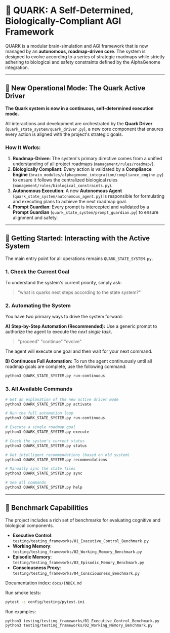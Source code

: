# 🚀 QUARK: A Self-Determined, Biologically-Compliant AGI Framework

QUARK is a modular brain-simulation and AGI framework that is now managed by an **autonomous, roadmap-driven core**. The system is designed to evolve according to a series of strategic roadmaps while strictly adhering to biological and safety constraints defined by the AlphaGenome integration.

---

## 🤖 **New Operational Mode: The Quark Active Driver**

**The Quark system is now in a continuous, self-determined execution mode.**

All interactions and development are orchestrated by the **Quark Driver** (`quark_state_system/quark_driver.py`), a new core component that ensures every action is aligned with the project's strategic goals.

### How It Works:
1.  **Roadmap-Driven**: The system's primary directive comes from a unified understanding of all project roadmaps (`management/rules/roadmap/`).
2.  **Biologically Compliant**: Every action is validated by a **Compliance Engine** (`brain_modules/alphagenome_integration/compliance_engine.py`) to ensure it follows the centralized biological rules (`management/rules/biological_constraints.py`).
3.  **Autonomous Execution**: A new **Autonomous Agent** (`quark_state_system/autonomous_agent.py`) is responsible for formulating and executing plans to achieve the next roadmap goal.
4.  **Prompt Guardian**: Every prompt is intercepted and validated by a **Prompt Guardian** (`quark_state_system/prompt_guardian.py`) to ensure alignment and safety.

---

## 🚀 **Getting Started: Interacting with the Active System**

The main entry point for all operations remains `QUARK_STATE_SYSTEM.py`.

### 1. Check the Current Goal
To understand the system's current priority, simply ask:
> "what is quarks next steps according to the state system?"

### 2. Automating the System
You have two primary ways to drive the system forward:

**A) Step-by-Step Automation (Recommended):**
Use a generic prompt to authorize the agent to execute the *next single task*.
> "proceed"
> "continue"
> "evolve"

The agent will execute one goal and then wait for your next command.

**B) Continuous Full Automation:**
To run the agent continuously until all roadmap goals are complete, use the following command:
```bash
python3 QUARK_STATE_SYSTEM.py run-continuous
```

### 3. All Available Commands
```bash
# Get an explanation of the new active driver mode
python3 QUARK_STATE_SYSTEM.py activate

# Run the full automation loop
python3 QUARK_STATE_SYSTEM.py run-continuous

# Execute a single roadmap goal
python3 QUARK_STATE_SYSTEM.py execute

# Check the system's current status
python3 QUARK_STATE_SYSTEM.py status

# Get intelligent recommendations (based on old system)
python3 QUARK_STATE_SYSTEM.py recommendations

# Manually sync the state files
python3 QUARK_STATE_SYSTEM.py sync

# See all commands
python3 QUARK_STATE_SYSTEM.py help
```

---

## 🧪 Benchmark Capabilities

The project includes a rich set of benchmarks for evaluating cognitive and biological components.

- **Executive Control**: `testing/testing_frameworks/01_Executive_Control_Benchmark.py`
- **Working Memory**: `testing/testing_frameworks/02_Working_Memory_Benchmark.py`
- **Episodic Memory**: `testing/testing_frameworks/03_Episodic_Memory_Benchmark.py`
- **Consciousness Proxy**: `testing/testing_frameworks/04_Consciousness_Benchmark.py`

Documentation index: `docs/INDEX.md`

Run smoke tests:
```bash
pytest -c config/testing/pytest.ini
```

Run examples:
```bash
python3 testing/testing_frameworks/01_Executive_Control_Benchmark.py
python3 testing/testing_frameworks/02_Working_Memory_Benchmark.py
```
